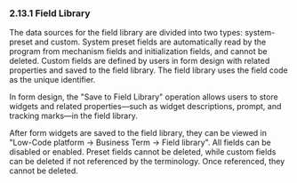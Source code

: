 ### 2.13.1 Field Library

The data sources for the field library are divided into two types: system-preset and custom. System preset fields are automatically read by the program from mechanism fields and initialization fields, and cannot be deleted. Custom fields are defined by users in form design with related properties and saved to the field library. The field library uses the field code as the unique identifier.

In form design, the "Save to Field Library" operation allows users to store widgets and related properties—such as widget descriptions, prompt, and tracking marks—in the field library.

After form widgets are saved to the field library, they can be viewed in "Low-Code platform -> Business Term -> Field library". All fields can be disabled or enabled. Preset fields cannot be deleted, while custom fields can be deleted if not referenced by the terminology. Once referenced, they cannot be deleted.

